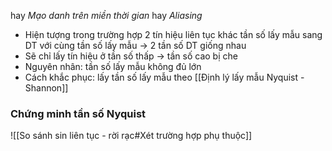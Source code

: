 hay *Mạo danh trên miền thời gian*
hay *Aliasing*
- Hiện tượng trong trường hợp 2 tín hiệu liên tục khác tần số lấy mẫu sang DT với cùng tần số lấy mẫu -> 2 tần số DT giống nhau
- Sẽ chỉ lấy tín hiệu ở tần số thấp -> tần số cao bị che
- Nguyên nhân: tần số lấy mẫu không đủ lớn
- Cách khắc phục: lấy tần số lấy mẫu theo [[Định lý lấy mẫu Nyquist - Shannon]]

### Chứng minh tần số Nyquist
![[So sánh sin liên tục - rời rạc#Xét trường hợp phụ thuộc]]
